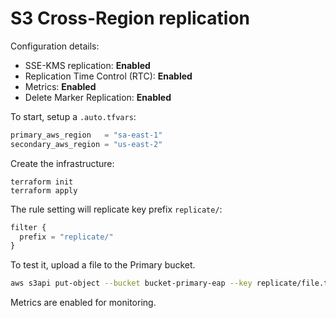 # S3 Cross-Region replication

Configuration details:

- SSE-KMS replication: **Enabled**
- Replication Time Control (RTC): **Enabled**
- Metrics: **Enabled**
- Delete Marker Replication: **Enabled**

To start, setup a `.auto.tfvars`:

```terraform
primary_aws_region   = "sa-east-1"
secondary_aws_region = "us-east-2"
```

Create the infrastructure:

```
terraform init
terraform apply
```

The rule setting will replicate key prefix `replicate/`:

```terraform
filter {
  prefix = "replicate/"
}
```
To test it, upload a file to the Primary bucket.

```sh
aws s3api put-object --bucket bucket-primary-eap --key replicate/file.txt --body file.txt
```

Metrics are enabled for monitoring.
